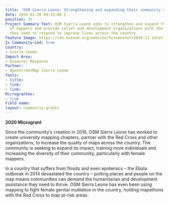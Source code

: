 ```yaml
---
title: 'OSM Sierra Leone: Strengthening and expanding their community of mappers'
date: 2020-01-20 09:15:00 Z
position: 31
Project Summary Text: OSM Sierra Leone aims to strengthen and expand their community
  of mappers and provide relief and development organizations with the information
  they need to respond to improve lives across the country.
Feature Image: https://cdn.hotosm.org/website/Screenshot+2019-11-14+at+22.56.53+small.png
Is Community-Led: true
Country:
- Sierra Leone
Impact Area:
- Disaster Response
Partner:
- OpenStreetMap Sierra Leone
Tools:
- title: 
- link: 
- link: 
Micrograntee:
- true
Field name: 
layout: community-grants
---
```


**2020 Microgrant**

Since the community’s creation in 2016, OSM Sierra Leone has worked to create university mapping chapters, partner with the Red Cross and other organizations, to increase the quality of maps across the country. The community is seeking to expand its impact, training more individuals and increasing the diversity of their community, particularly with female mappers. 

In a country that suffers from floods and even epidemics – the Ebola outbreak in 2014 devastated the country – putting places and people on the map means communities can demand the humanitarian and development assistance they need to thrive. OSM Sierra Leone has even been using mapping to fight female genital mutilation in the country, holding mapathons with the Red Cross to map at-risk areas.


